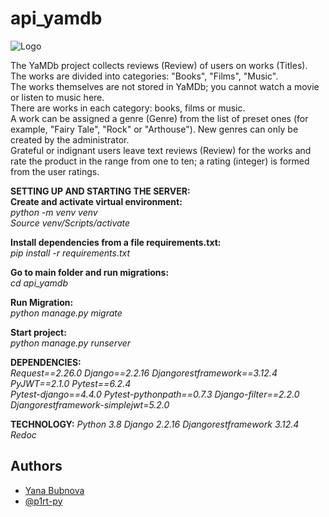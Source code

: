 # api_yamdb

![Logo](https://cdn-irec.r-99.com/sites/default/files/product-images/399872/EOXOqQkXnjTMTRnIpMUSvQ.jpg)

The YaMDb project collects reviews (Review) of users on works (Titles).\
The works are divided into categories: "Books", "Films", "Music".\
The works themselves are not stored in YaMDb; you cannot watch a movie or listen to music here.\
There are works in each category: books, films or music.\
A work can be assigned a genre (Genre) from the list of preset ones (for example, "Fairy Tale", "Rock" or "Arthouse"). New genres can only be created by the administrator.\
Grateful or indignant users leave text reviews (Review) for the works and rate the product in the range from one to ten; a rating (integer) is formed from the user ratings. 

**SETTING UP AND STARTING THE SERVER:**\
**Create and activate virtual environment:**\
_python -m venv venv_ \
_Source venv/Scripts/activate_

**Install dependencies from a file requirements.txt:**\
_pip install -r requirements.txt_	

**Go to main folder and run migrations:**\
_cd api_yamdb_

**Run Migration:**\
_python manage.py migrate_

**Start project:**\
_python manage.py runserver_

**DEPENDENCIES:**\
_Request==2.26.0
Django==2.2.16
Djangorestframework==3.12.4
PyJWT==2.1.0
Pytest==6.2.4\
Pytest-django==4.4.0
Pytest-pythonpath==0.7.3
Django-filter==2.2.0
Djangorestframework-simplejwt=5.2.0_

**TECHNOLOGY:**
_Python 3.8
Django 2.2.16
Djangorestframework 3.12.4
Redoc_

## Authors

- [Yana Bubnova](https://github.com/Kasaress)
- [@p1rt-py](https://github.com/p1rt-py)

